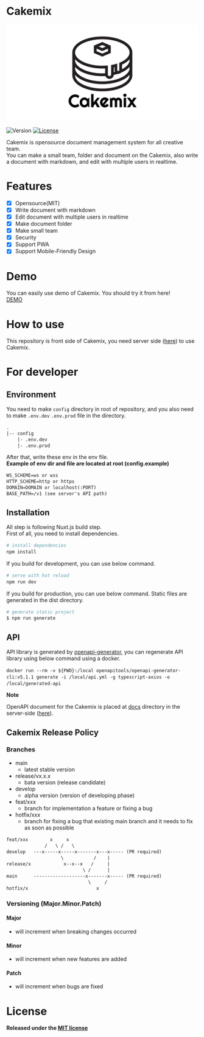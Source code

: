 # Cakemix

![Cakemix](banner.png)

![Version](https://img.shields.io/github/v/tag/wonder-wonder/cakemix-front)
[![License](https://img.shields.io/github/license/wonder-wonder/cakemix-server)](LICENSE)

Cakemix is opensource document management system for all creative team.  
You can make a small team, folder and document on the Cakemix, also write a document with markdown, and edit with multiple users in realtime.  

# Features

- [x] Opensource(MIT)
- [x] Write document with markdown
- [x] Edit document with multiple users in realtime
- [x] Make document folder
- [x] Make small team
- [x] Security
- [x] Support PWA
- [x] Support Mobile-Friendly Design

# Demo

You can easily use demo of Cakemix. You should try it from here!  
[DEMO](https://hotcakemix.com)

# How to use

This repository is front side of Cakemix, you need server side ([here](https://github.com/wonder-wonder/cakemix-server)) to use Cakemix.

# For developer

## Environment

You need to make `config` directory in root of repository, and you also need to make `.env.dev` `.env.prod` file in the directory.

```
.
|-- config
    |- .env.dev
    |- .env.prod
```

After that, write these env in the env file.  
**Example of env dir and file are located at root (config.example)**

```
WS_SCHEME=ws or wss
HTTP_SCHEME=http or https
DOMAIN=DOMAIN or localhost(:PORT)
BASE_PATH=/v1 (see server's API path)
```

## Installation

All step is following Nuxt.js build step.  
First of all, you need to install dependencies.

```bash
# install dependencies
npm install
```

If you build for development, you can use below command.

```bash
# serve with hot reload
npm run dev
```

If you build for production, you can use below command.  Static files are generated in the dist directory.

```bash
# generate static project
$ npm run generate
```

## API

API library is generated by [openapi-generator](https://github.com/OpenAPITools/openapi-generator), you can regenerate API library using below command using a docker.

```docker run --rm -v ${PWD}:/local openapitools/openapi-generator-cli:v5.1.1 generate -i /local/api.yml -g typescript-axios -o /local/generated-api```

**Note**

OpenAPI document for the Cakemix is placed at [docs](https://github.com/wonder-wonder/cakemix-server/blob/main/docs) directory in the server-side ([here](https://github.com/wonder-wonder/cakemix-server/blob/main/docs/api.yml)).

## Cakemix Release Policy
### Branches
- main
  - latest stable version
- release/vx.x.x
  - bata version (release candidate)
- develop
  - alpha version (version of developing phase)
- feat/xxx
  - branch for implementation a feature or fixing a bug 
- hotfix/xxx
  - branch for fixing a bug that existing main branch and it needs to fix as soon as possible

```
feat/xxx        x     x
              /   \ /   \
develop   ---x-----x-----x-------x---x----- (PR required)
                    \           /    |
release/x            x--x--x   /     |
                            \ /      |
main      -------------------x-------x----- (PR required)
                              \     /
hotfix/x                         x
```

### Versioning (Major.Minor.Patch)
#### Major
- will increment when breaking changes occurred
#### Minor
- will increment when new features are added
#### Patch
- will increment when bugs are fixed

# License

**Released under the [MIT license](LICENSE)**